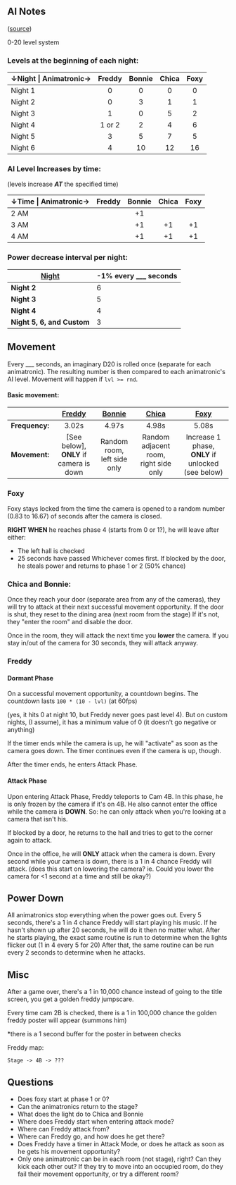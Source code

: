 ## AI Notes ##

([source][1])

0-20 level system

### Levels at the beginning of each night:

| ↓Night &#124; Animatronic→ | Freddy | Bonnie | Chica | Foxy |
|----------------------------|:------:|:------:|:-----:|:----:|
| Night 1                    |    0   |    0   |   0   |   0  |
| Night 2                    |    0   |    3   |   1   |   1  |
| Night 3                    |    1   |    0   |   5   |   2  |
| Night 4                    | 1 or 2 |    2   |   4   |   6  |
| Night 5                    |    3   |    5   |   7   |   5  |
| Night 6                    |    4   |   10   |   12  |  16  |

### AI Level Increases by time:

(levels increase ***AT*** the specified time)

| ↓Time &#124; Animatronic→ | Freddy | Bonnie | Chica | Foxy |
|---------------------------|:------:|:------:|:-----:|:----:|
| 2 AM                      |        |   +1   |       |      |
| 3 AM                      |        |   +1   |   +1  |  +1  |
| 4 AM                      |        |   +1   |   +1  |  +1  |

### Power decrease interval per night:

| <ins>Night</ins>           | -1% every ___ seconds |
|----------------------------|-----------------------|
| **Night 2**                |           6           |
| **Night 3**                |           5           |
| **Night 4**                |           4           |
| **Night 5, 6, and Custom** |           3           |

## Movement

Every ___ seconds, an imaginary D20 is rolled once (separate for each animatronic). The resulting number is then
compared to each animatronic's AI level. Movement will happen if `lvl >= rnd`.

#### Basic movement:
|                 |            <ins>**Freddy**</ins>            |      <ins>**Bonnie**</ins>      |            <ins>**Chica**</ins>           |                   <ins>**Foxy**</ins>                  |
|-----------------|:-------------------------------------------:|:-------------------------------:|:-----------------------------------------:|:------------------------------------------------------:|
| **Frequency:**  |                     3.02s                   |              4.97s              |                   4.98s                   |                          5.08s                         |
| **Movement:**   | [See below],<br/>**ONLY** if camera is down | Random room,<br/>left side only | Random adjacent room,<br/>right side only | Increase 1 phase,<br/>**ONLY** if unlocked (see below) |

### Foxy

Foxy stays locked from the time the camera is opened to a random number (0.83 to 16.67) of seconds after the camera is
closed.

**RIGHT WHEN** he reaches phase 4 (starts from 0 or 1?), he will leave after either:

* The left hall is checked
* 25 seconds have passed Whichever comes first. If blocked by the door, he steals power and returns to phase 1 or 2 (50%
  chance)

### Chica and Bonnie:

Once they reach your door (separate area from any of the cameras), they will try to attack at their next successful
movement opportunity. If the door is shut, they reset to the dining area (next room from the stage)
If it's not, they "enter the room" and disable the door.

Once in the room, they will attack the next time you **lower** the camera. If you stay in/out of the camera for 30
seconds, they will attack anyway.

### Freddy

#### Dormant Phase

On a successful movement opportunity, a countdown begins. The countdown lasts `100 * (10 - lvl)` (at 60fps)

(yes, it hits 0 at night 10, but Freddy never goes past level 4). But on custom nights, (I assume), it has a minimum
value of 0 (it doesn't go negative or anything)

If the timer ends while the camera is up, he will "activate" as soon as the camera goes down. The timer continues even
if the camera is up, though.

After the timer ends, he enters Attack Phase.

#### Attack Phase

Upon entering Attack Phase, Freddy teleports to Cam 4B. In this phase, he is only frozen by the camera if it's on 4B. He
also cannot enter the office while the camera is **DOWN**. So: he can only attack when you're looking at a camera that
isn't his.

If blocked by a door, he returns to the hall and tries to get to the corner again to attack.

Once in the office, he will **ONLY** attack when the camera is down. Every second while your camera is down, there is a
1 in 4 chance Freddy will attack.
(does this start on lowering the camera? ie. Could you lower the camera for <1 second at a time and still be okay?)

## Power Down

All animatronics stop everything when the power goes out. Every 5 seconds, there's a 1 in 4 chance Freddy will start
playing his music. If he hasn't shown up after 20 seconds, he will do it then no matter what. After he starts playing,
the exact same routine is run to determine when the lights flicker out (1 in 4 every 5 for 20)
After that, the same routine can be run every 2 seconds to determine when he attacks.

## Misc

After a game over, there's a 1 in 10,000 chance instead of going to the title screen, you get a golden freddy jumpscare.

Every time cam 2B is checked, there is a 1 in 100,000 chance the golden freddy poster will appear (summons him)

*there is a 1 second buffer for the poster in between checks

Freddy map:

`Stage -> 4B -> ???`

## Questions

* Does foxy start at phase 1 or 0?
* Can the animatronics return to the stage?
* What does the light do to Chica and Bonnie
* Where does Freddy start when entering attack mode?
* Where can Freddy attack from?
* Where can Freddy go, and how does he get there?
* Does Freddy have a timer in Attack Mode, or does he attack as soon as he gets his movement opportunity?
* Only one animatronic can be in each room (not stage), right? Can they kick each other out? If they try to move into an
  occupied room, do they fail their movement opportunity, or try a different room?

[1]: https://youtu.be/ujg0Y5IziiY